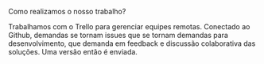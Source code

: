Como realizamos o nosso trabalho?

Trabalhamos com o Trello para gerenciar equipes remotas. Conectado ao Github, demandas se tornam issues que se tornam
demandas para desenvolvimento, que demanda em feedback e discussão colaborativa das soluções. Uma versão então é enviada.
